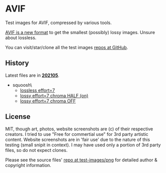 # AVIF
Test images for AVIF, compressed by various tools.

[AVIF is a new format](https://netflixtechblog.com/avif-for-next-generation-image-coding-b1d75675fe4) to get the smallest (possibly) lossy images.  Unsure about lossless.

You can visit/star/clone all the test images [repos at GitHub](https://github.com/test-images).

## History

Latest files are in **[202105](./202105/202105.md)**.
* squoosh\
	* [lossless effort=7](202105\squoosh\losssless7)
	* [lossy effort=7 chroma HALF (on)](202105\squoosh\lossy7chromahalf)
	* [lossy effort=7 chroma OFF](202105\squoosh\lossy7chromaoff)

## License

MIT, though art, photos, website screenshots are (c) of their respective creators.  I tried to use "Free for commertial use" for 3rd party artistic content.  Website screenshots are in 'fair use' due to the nature of this testing (small snipit in context).
I may have used only a portion of 3rd party files, so do not expect clones.

Please see the source files' [repo at test-images/png](https://test-images.github.io/png/) for detailed author & copyright information.
